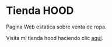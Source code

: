 # Tienda HOOD
Pagina Web estatica sobre venta de ropa.

Visita mi tienda hood haciendo clic [aquí](https://joaquinirigoyen.github.io/ProyectoTienda_Hood/).
  
